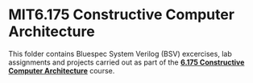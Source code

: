# MIT6.175 Constructive Computer Architecture
This folder contains Bluespec System Verilog (BSV) excercises, lab assignments and projects carried out as part of the **[6.175 Constructive Computer Architecture](http://csg.csail.mit.edu/6.175/resources.html)** course.
